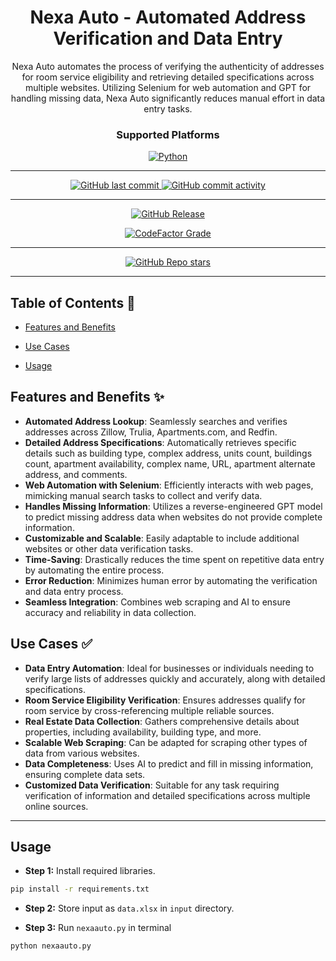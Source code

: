 <div align="center">

# Nexa Auto - Automated Address Verification and Data Entry

<p id="intro">Nexa Auto automates the process of verifying the authenticity of addresses for room service eligibility and retrieving detailed specifications across multiple websites. Utilizing Selenium for web automation and GPT for handling missing data, Nexa Auto significantly reduces manual effort in data entry tasks.</p>

### Supported Platforms

[![Python](https://img.shields.io/badge/Python-3776AB?style=for-the-badge&logo=python&logoColor=white)]()

---

<p>

<span>
  <a href="https://github.com/darsan-in/Nexa-auto/commits/main">
    <img src="https://img.shields.io/github/last-commit/darsan-in/Nexa-auto?display_timestamp=committer&style=for-the-badge&label=Updated%20On" alt="GitHub last commit"/>
  </a>
</span>

<span>
  <a href="">
    <img src="https://img.shields.io/github/commit-activity/m/darsan-in/Nexa-auto?style=for-the-badge&label=Commit%20Activity" alt="GitHub commit activity"/>
  </a>
</span>

</p>

---

<p>

<span>
  <a href="https://github.com/darsan-in/Nexa-auto/releases">
    <img src="https://img.shields.io/github/v/release/darsan-in/Nexa-auto?include_prereleases&sort=date&display_name=tag&style=for-the-badge&label=Latest%20Version" alt="GitHub Release"/>
  </a>
</span>

</p>

<p>

<span>
  <a href="https://www.codefactor.io/repository/github/darsan-in/Nexa-auto/issues/main">
    <img src="https://img.shields.io/codefactor/grade/github/darsan-in/Nexa-auto?style=for-the-badge&label=Code%20Quality%20Grade" alt="CodeFactor Grade"/>
  </a>
</span>

</p>

---

<p>

<span>
  <a href="">
    <img src="https://img.shields.io/github/stars/darsan-in/Nexa-auto?style=for-the-badge&label=Stars" alt="GitHub Repo stars"/>
  </a>
</span>

</p>

---

</div>

## Table of Contents 📝

- [Features and Benefits](#features-and-benefits-)
- [Use Cases](#use-cases-)

- [Usage](#usage)

## Features and Benefits ✨

- **Automated Address Lookup**: Seamlessly searches and verifies addresses across Zillow, Trulia, Apartments.com, and Redfin.
- **Detailed Address Specifications**: Automatically retrieves specific details such as building type, complex address, units count, buildings count, apartment availability, complex name, URL, apartment alternate address, and comments.
- **Web Automation with Selenium**: Efficiently interacts with web pages, mimicking manual search tasks to collect and verify data.
- **Handles Missing Information**: Utilizes a reverse-engineered GPT model to predict missing address data when websites do not provide complete information.
- **Customizable and Scalable**: Easily adaptable to include additional websites or other data verification tasks.
- **Time-Saving**: Drastically reduces the time spent on repetitive data entry by automating the entire process.
- **Error Reduction**: Minimizes human error by automating the verification and data entry process.
- **Seamless Integration**: Combines web scraping and AI to ensure accuracy and reliability in data collection.

## Use Cases ✅

- **Data Entry Automation**: Ideal for businesses or individuals needing to verify large lists of addresses quickly and accurately, along with detailed specifications.
- **Room Service Eligibility Verification**: Ensures addresses qualify for room service by cross-referencing multiple reliable sources.
- **Real Estate Data Collection**: Gathers comprehensive details about properties, including availability, building type, and more.
- **Scalable Web Scraping**: Can be adapted for scraping other types of data from various websites.
- **Data Completeness**: Uses AI to predict and fill in missing information, ensuring complete data sets.
- **Customized Data Verification**: Suitable for any task requiring verification of information and detailed specifications across multiple online sources.

---
## Usage

- **Step 1:** Install required libraries.

```bash
pip install -r requirements.txt
```

- **Step 2:** Store input as `data.xlsx` in `input` directory.

- **Step 3:** Run `nexaauto.py` in terminal

```bash
python nexaauto.py
```